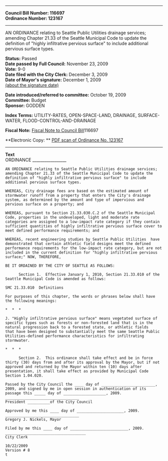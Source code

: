 * * * * *  
  
**Council Bill Number: [](#h0)[](#h2)116697**   
**Ordinance Number: 123167**  
  
* * * * *  
  
AN ORDINANCE relating to Seattle Public Utilities drainage services; amending Chapter 21.33 of the Seattle Municipal Code to update the definition of "highly infiltrative pervious surface" to include additional pervious surface types.  
  
**Status:** Passed   
**Date passed by Full Council:** November 23, 2009   
**Vote:** 9-0   
**Date filed with the City Clerk:** December 3, 2009   
**Date of Mayor's signature:** December 1, 2009   
[(about the signature date)](/~public/approvaldate.htm)   
  
  
**Date introduced/referred to committee:** October 19, 2009   
**Committee:** Budget   
**Sponsor:** GODDEN   
  
**Index Terms:** UTILITY-RATES, OPEN-SPACE-LAND, DRAINAGE, SURFACE-WATER, FLOOD-CONTROL-AND-DRAINAGE  
  
**Fiscal Note:** [Fiscal Note to Council Bill](http://clerk.seattle.gov/~public/fnote/116697.htm)[](#h1)[](#h3)116697  
  
**Electronic Copy: ** [PDF scan of Ordinance No. 123167](/~archives/Ordinances/Ord_123167.pdf)  
  
* * * * *  
  
**Text**  
    ORDINANCE _________________  
  
    AN ORDINANCE relating to Seattle Public Utilities drainage services;  
    amending Chapter 21.33 of the Seattle Municipal Code to update the  
    definition of "highly infiltrative pervious surface" to include  
    additional pervious surface types.  
  
    WHEREAS, City drainage fees are based on the estimated amount of  
    stormwater runoff from a property that enters the City's drainage  
    system, as determined by the amount and type of impervious and  
    pervious surface on a property; and  
  
    WHEREAS, pursuant to Section 21.33.030.C.2 of the Seattle Municipal  
    Code, properties in the undeveloped, light and moderate rate  
    categories are assigned to a low-impact rate category if they contain  
    sufficient quantities of highly infiltrative pervious surface cover to  
    meet defined performance requirements; and  
  
    WHEREAS, recent engineering studies by Seattle Public Utilities  have  
    demonstrated that certain athletic field designs meet the defined  
    performance requirements for the low-impact rate category, but are not  
    included in the current definition for "highly infiltrative pervious  
    surface;" NOW, THEREFORE,  
  
    BE IT ORDAINED BY THE CITY OF SEATTLE AS FOLLOWS:  
  
          Section 1.  Effective January 1, 2010, Section 21.33.010 of the  
    Seattle Municipal Code is amended as follows:  
  
    SMC 21.33.010  Definitions  
  
    For purposes of this chapter, the words or phrases below shall have  
    the following meanings:  
  
    *  *  *  
  
    J. "Highly infiltrative pervious surface" means vegetated surface of  
    specific types such as forests or non-forested land that is in the  
    natural progression back to a forested state, or athletic fields  
    that have been designed to substantially meet the same Seattle Public  
    Utilities-defined performance characteristics for infiltrating  
    stormwater.  
  
    *  *  *  
  
          Section 2.  This ordinance shall take effect and be in force  
    thirty (30) days from and after its approval by the Mayor, but if not  
    approved and returned by the Mayor within ten (10) days after  
    presentation, it shall take effect as provided by Municipal Code  
    Section 1.04.020.  
  
    Passed by the City Council the ____ day of ________________________,  
    2009, and signed by me in open session in authentication of its  
    passage this _____ day of ___________________, 2009.  
    _________________________________  
    President __________of the City Council  
  
    Approved by me this ____ day of _____________________, 2009.  
    _________________________________  
    Gregory J. Nickels, Mayor  
  
    Filed by me this ____ day of __________________________, 2009.  
    ____________________________________  
    City Clerk  
  
    10/22/2009  
    Version # 8  
    t  
